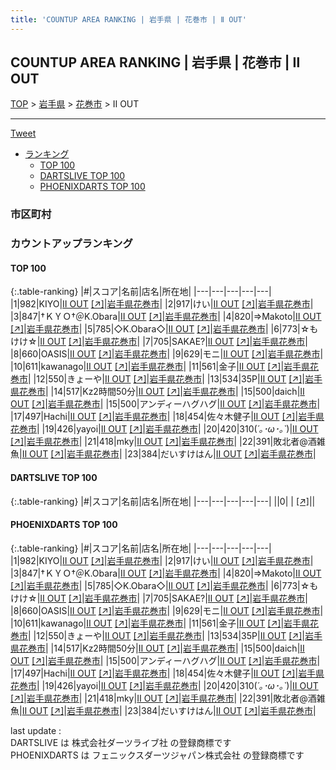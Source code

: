 ```yaml
---
title: 'COUNTUP AREA RANKING | 岩手県 | 花巻市 | Ⅱ OUT'
---
```

## COUNTUP AREA RANKING | 岩手県 | 花巻市 | Ⅱ OUT

[TOP](/darts/rank/) > [岩手県](/darts/rank/岩手県/) > [花巻市](/darts/rank/岩手県/花巻市/) > Ⅱ OUT

___

<a href="https://twitter.com/share?ref_src=twsrc%5Etfw" data-text="COUNTUP AREA RANKING | 岩手県花巻市Ⅱ OUT" class="twitter-share-button" data-hashtags="DARTSLIVE,PHOENIXDARTS,darts,ダーツ" data-show-count="false">Tweet</a>

* [ランキング](#カウントアップランキング)
    * [TOP 100](#top-100)
    * [DARTSLIVE TOP 100](#dartslive-top-100)
    * [PHOENIXDARTS TOP 100](#phoenixdarts-top-100)

### 市区町村

<ul>

</ul>

### カウントアップランキング

#### TOP 100



{:.table-ranking}
|#|スコア|名前|店名|所在地|
|---|---|---|---|---|
|1|982|<span class="rank-name-pd">KIYO</span>|<a href="/darts/rank/shops/10452.html">Ⅱ OUT</a> <a href="https://vs.phoenixdarts.com/jp/shop/shopDetailInfo/s_10452?s_seq=10452">[↗]</a>|<a href="/darts/rank/岩手県/花巻市">岩手県花巻市</a>|
|2|917|<span class="rank-name-pd">けい</span>|<a href="/darts/rank/shops/10452.html">Ⅱ OUT</a> <a href="https://vs.phoenixdarts.com/jp/shop/shopDetailInfo/s_10452?s_seq=10452">[↗]</a>|<a href="/darts/rank/岩手県/花巻市">岩手県花巻市</a>|
|3|847|<span class="rank-name-pd">†ＫＹＯ†＠K.Obara</span>|<a href="/darts/rank/shops/10452.html">Ⅱ OUT</a> <a href="https://vs.phoenixdarts.com/jp/shop/shopDetailInfo/s_10452?s_seq=10452">[↗]</a>|<a href="/darts/rank/岩手県/花巻市">岩手県花巻市</a>|
|4|820|<span class="rank-name-pd">⇒Makoto</span>|<a href="/darts/rank/shops/10452.html">Ⅱ OUT</a> <a href="https://vs.phoenixdarts.com/jp/shop/shopDetailInfo/s_10452?s_seq=10452">[↗]</a>|<a href="/darts/rank/岩手県/花巻市">岩手県花巻市</a>|
|5|785|<span class="rank-name-pd">◇K.Obara◇</span>|<a href="/darts/rank/shops/10452.html">Ⅱ OUT</a> <a href="https://vs.phoenixdarts.com/jp/shop/shopDetailInfo/s_10452?s_seq=10452">[↗]</a>|<a href="/darts/rank/岩手県/花巻市">岩手県花巻市</a>|
|6|773|<span class="rank-name-pd">☆もけけ☆</span>|<a href="/darts/rank/shops/10452.html">Ⅱ OUT</a> <a href="https://vs.phoenixdarts.com/jp/shop/shopDetailInfo/s_10452?s_seq=10452">[↗]</a>|<a href="/darts/rank/岩手県/花巻市">岩手県花巻市</a>|
|7|705|<span class="rank-name-pd">SAKAE?</span>|<a href="/darts/rank/shops/10452.html">Ⅱ OUT</a> <a href="https://vs.phoenixdarts.com/jp/shop/shopDetailInfo/s_10452?s_seq=10452">[↗]</a>|<a href="/darts/rank/岩手県/花巻市">岩手県花巻市</a>|
|8|660|<span class="rank-name-pd">OASIS</span>|<a href="/darts/rank/shops/10452.html">Ⅱ OUT</a> <a href="https://vs.phoenixdarts.com/jp/shop/shopDetailInfo/s_10452?s_seq=10452">[↗]</a>|<a href="/darts/rank/岩手県/花巻市">岩手県花巻市</a>|
|9|629|<span class="rank-name-pd">モニ</span>|<a href="/darts/rank/shops/10452.html">Ⅱ OUT</a> <a href="https://vs.phoenixdarts.com/jp/shop/shopDetailInfo/s_10452?s_seq=10452">[↗]</a>|<a href="/darts/rank/岩手県/花巻市">岩手県花巻市</a>|
|10|611|<span class="rank-name-pd">kawanago</span>|<a href="/darts/rank/shops/10452.html">Ⅱ OUT</a> <a href="https://vs.phoenixdarts.com/jp/shop/shopDetailInfo/s_10452?s_seq=10452">[↗]</a>|<a href="/darts/rank/岩手県/花巻市">岩手県花巻市</a>|
|11|561|<span class="rank-name-pd">金子</span>|<a href="/darts/rank/shops/10452.html">Ⅱ OUT</a> <a href="https://vs.phoenixdarts.com/jp/shop/shopDetailInfo/s_10452?s_seq=10452">[↗]</a>|<a href="/darts/rank/岩手県/花巻市">岩手県花巻市</a>|
|12|550|<span class="rank-name-pd">きょーや</span>|<a href="/darts/rank/shops/10452.html">Ⅱ OUT</a> <a href="https://vs.phoenixdarts.com/jp/shop/shopDetailInfo/s_10452?s_seq=10452">[↗]</a>|<a href="/darts/rank/岩手県/花巻市">岩手県花巻市</a>|
|13|534|<span class="rank-name-pd">35P</span>|<a href="/darts/rank/shops/10452.html">Ⅱ OUT</a> <a href="https://vs.phoenixdarts.com/jp/shop/shopDetailInfo/s_10452?s_seq=10452">[↗]</a>|<a href="/darts/rank/岩手県/花巻市">岩手県花巻市</a>|
|14|517|<span class="rank-name-pd">Kz2時間50分</span>|<a href="/darts/rank/shops/10452.html">Ⅱ OUT</a> <a href="https://vs.phoenixdarts.com/jp/shop/shopDetailInfo/s_10452?s_seq=10452">[↗]</a>|<a href="/darts/rank/岩手県/花巻市">岩手県花巻市</a>|
|15|500|<span class="rank-name-pd">daich</span>|<a href="/darts/rank/shops/10452.html">Ⅱ OUT</a> <a href="https://vs.phoenixdarts.com/jp/shop/shopDetailInfo/s_10452?s_seq=10452">[↗]</a>|<a href="/darts/rank/岩手県/花巻市">岩手県花巻市</a>|
|15|500|<span class="rank-name-pd">アンディーハグハグ</span>|<a href="/darts/rank/shops/10452.html">Ⅱ OUT</a> <a href="https://vs.phoenixdarts.com/jp/shop/shopDetailInfo/s_10452?s_seq=10452">[↗]</a>|<a href="/darts/rank/岩手県/花巻市">岩手県花巻市</a>|
|17|497|<span class="rank-name-pd">Hachi</span>|<a href="/darts/rank/shops/10452.html">Ⅱ OUT</a> <a href="https://vs.phoenixdarts.com/jp/shop/shopDetailInfo/s_10452?s_seq=10452">[↗]</a>|<a href="/darts/rank/岩手県/花巻市">岩手県花巻市</a>|
|18|454|<span class="rank-name-pd">佐々木健子</span>|<a href="/darts/rank/shops/10452.html">Ⅱ OUT</a> <a href="https://vs.phoenixdarts.com/jp/shop/shopDetailInfo/s_10452?s_seq=10452">[↗]</a>|<a href="/darts/rank/岩手県/花巻市">岩手県花巻市</a>|
|19|426|<span class="rank-name-pd">yayoi</span>|<a href="/darts/rank/shops/10452.html">Ⅱ OUT</a> <a href="https://vs.phoenixdarts.com/jp/shop/shopDetailInfo/s_10452?s_seq=10452">[↗]</a>|<a href="/darts/rank/岩手県/花巻市">岩手県花巻市</a>|
|20|420|<span class="rank-name-pd">310(*´｡･ω･｡`*)</span>|<a href="/darts/rank/shops/10452.html">Ⅱ OUT</a> <a href="https://vs.phoenixdarts.com/jp/shop/shopDetailInfo/s_10452?s_seq=10452">[↗]</a>|<a href="/darts/rank/岩手県/花巻市">岩手県花巻市</a>|
|21|418|<span class="rank-name-pd">mky</span>|<a href="/darts/rank/shops/10452.html">Ⅱ OUT</a> <a href="https://vs.phoenixdarts.com/jp/shop/shopDetailInfo/s_10452?s_seq=10452">[↗]</a>|<a href="/darts/rank/岩手県/花巻市">岩手県花巻市</a>|
|22|391|<span class="rank-name-pd">敗北者@酒雑魚</span>|<a href="/darts/rank/shops/10452.html">Ⅱ OUT</a> <a href="https://vs.phoenixdarts.com/jp/shop/shopDetailInfo/s_10452?s_seq=10452">[↗]</a>|<a href="/darts/rank/岩手県/花巻市">岩手県花巻市</a>|
|23|384|<span class="rank-name-pd">だいすけはん</span>|<a href="/darts/rank/shops/10452.html">Ⅱ OUT</a> <a href="https://vs.phoenixdarts.com/jp/shop/shopDetailInfo/s_10452?s_seq=10452">[↗]</a>|<a href="/darts/rank/岩手県/花巻市">岩手県花巻市</a>|


#### DARTSLIVE TOP 100



{:.table-ranking}
|#|スコア|名前|店名|所在地|
|---|---|---|---|---|
||0|<span class="rank-name-dl"> </span>|<a href="/darts/rank/shops/.html"></a> <a href="">[↗]</a>|<a href="/darts/rank//"></a>|


#### PHOENIXDARTS TOP 100



{:.table-ranking}
|#|スコア|名前|店名|所在地|
|---|---|---|---|---|
|1|982|<span class="rank-name-pd">KIYO</span>|<a href="/darts/rank/shops/10452.html">Ⅱ OUT</a> <a href="https://vs.phoenixdarts.com/jp/shop/shopDetailInfo/s_10452?s_seq=10452">[↗]</a>|<a href="/darts/rank/岩手県/花巻市">岩手県花巻市</a>|
|2|917|<span class="rank-name-pd">けい</span>|<a href="/darts/rank/shops/10452.html">Ⅱ OUT</a> <a href="https://vs.phoenixdarts.com/jp/shop/shopDetailInfo/s_10452?s_seq=10452">[↗]</a>|<a href="/darts/rank/岩手県/花巻市">岩手県花巻市</a>|
|3|847|<span class="rank-name-pd">†ＫＹＯ†＠K.Obara</span>|<a href="/darts/rank/shops/10452.html">Ⅱ OUT</a> <a href="https://vs.phoenixdarts.com/jp/shop/shopDetailInfo/s_10452?s_seq=10452">[↗]</a>|<a href="/darts/rank/岩手県/花巻市">岩手県花巻市</a>|
|4|820|<span class="rank-name-pd">⇒Makoto</span>|<a href="/darts/rank/shops/10452.html">Ⅱ OUT</a> <a href="https://vs.phoenixdarts.com/jp/shop/shopDetailInfo/s_10452?s_seq=10452">[↗]</a>|<a href="/darts/rank/岩手県/花巻市">岩手県花巻市</a>|
|5|785|<span class="rank-name-pd">◇K.Obara◇</span>|<a href="/darts/rank/shops/10452.html">Ⅱ OUT</a> <a href="https://vs.phoenixdarts.com/jp/shop/shopDetailInfo/s_10452?s_seq=10452">[↗]</a>|<a href="/darts/rank/岩手県/花巻市">岩手県花巻市</a>|
|6|773|<span class="rank-name-pd">☆もけけ☆</span>|<a href="/darts/rank/shops/10452.html">Ⅱ OUT</a> <a href="https://vs.phoenixdarts.com/jp/shop/shopDetailInfo/s_10452?s_seq=10452">[↗]</a>|<a href="/darts/rank/岩手県/花巻市">岩手県花巻市</a>|
|7|705|<span class="rank-name-pd">SAKAE?</span>|<a href="/darts/rank/shops/10452.html">Ⅱ OUT</a> <a href="https://vs.phoenixdarts.com/jp/shop/shopDetailInfo/s_10452?s_seq=10452">[↗]</a>|<a href="/darts/rank/岩手県/花巻市">岩手県花巻市</a>|
|8|660|<span class="rank-name-pd">OASIS</span>|<a href="/darts/rank/shops/10452.html">Ⅱ OUT</a> <a href="https://vs.phoenixdarts.com/jp/shop/shopDetailInfo/s_10452?s_seq=10452">[↗]</a>|<a href="/darts/rank/岩手県/花巻市">岩手県花巻市</a>|
|9|629|<span class="rank-name-pd">モニ</span>|<a href="/darts/rank/shops/10452.html">Ⅱ OUT</a> <a href="https://vs.phoenixdarts.com/jp/shop/shopDetailInfo/s_10452?s_seq=10452">[↗]</a>|<a href="/darts/rank/岩手県/花巻市">岩手県花巻市</a>|
|10|611|<span class="rank-name-pd">kawanago</span>|<a href="/darts/rank/shops/10452.html">Ⅱ OUT</a> <a href="https://vs.phoenixdarts.com/jp/shop/shopDetailInfo/s_10452?s_seq=10452">[↗]</a>|<a href="/darts/rank/岩手県/花巻市">岩手県花巻市</a>|
|11|561|<span class="rank-name-pd">金子</span>|<a href="/darts/rank/shops/10452.html">Ⅱ OUT</a> <a href="https://vs.phoenixdarts.com/jp/shop/shopDetailInfo/s_10452?s_seq=10452">[↗]</a>|<a href="/darts/rank/岩手県/花巻市">岩手県花巻市</a>|
|12|550|<span class="rank-name-pd">きょーや</span>|<a href="/darts/rank/shops/10452.html">Ⅱ OUT</a> <a href="https://vs.phoenixdarts.com/jp/shop/shopDetailInfo/s_10452?s_seq=10452">[↗]</a>|<a href="/darts/rank/岩手県/花巻市">岩手県花巻市</a>|
|13|534|<span class="rank-name-pd">35P</span>|<a href="/darts/rank/shops/10452.html">Ⅱ OUT</a> <a href="https://vs.phoenixdarts.com/jp/shop/shopDetailInfo/s_10452?s_seq=10452">[↗]</a>|<a href="/darts/rank/岩手県/花巻市">岩手県花巻市</a>|
|14|517|<span class="rank-name-pd">Kz2時間50分</span>|<a href="/darts/rank/shops/10452.html">Ⅱ OUT</a> <a href="https://vs.phoenixdarts.com/jp/shop/shopDetailInfo/s_10452?s_seq=10452">[↗]</a>|<a href="/darts/rank/岩手県/花巻市">岩手県花巻市</a>|
|15|500|<span class="rank-name-pd">daich</span>|<a href="/darts/rank/shops/10452.html">Ⅱ OUT</a> <a href="https://vs.phoenixdarts.com/jp/shop/shopDetailInfo/s_10452?s_seq=10452">[↗]</a>|<a href="/darts/rank/岩手県/花巻市">岩手県花巻市</a>|
|15|500|<span class="rank-name-pd">アンディーハグハグ</span>|<a href="/darts/rank/shops/10452.html">Ⅱ OUT</a> <a href="https://vs.phoenixdarts.com/jp/shop/shopDetailInfo/s_10452?s_seq=10452">[↗]</a>|<a href="/darts/rank/岩手県/花巻市">岩手県花巻市</a>|
|17|497|<span class="rank-name-pd">Hachi</span>|<a href="/darts/rank/shops/10452.html">Ⅱ OUT</a> <a href="https://vs.phoenixdarts.com/jp/shop/shopDetailInfo/s_10452?s_seq=10452">[↗]</a>|<a href="/darts/rank/岩手県/花巻市">岩手県花巻市</a>|
|18|454|<span class="rank-name-pd">佐々木健子</span>|<a href="/darts/rank/shops/10452.html">Ⅱ OUT</a> <a href="https://vs.phoenixdarts.com/jp/shop/shopDetailInfo/s_10452?s_seq=10452">[↗]</a>|<a href="/darts/rank/岩手県/花巻市">岩手県花巻市</a>|
|19|426|<span class="rank-name-pd">yayoi</span>|<a href="/darts/rank/shops/10452.html">Ⅱ OUT</a> <a href="https://vs.phoenixdarts.com/jp/shop/shopDetailInfo/s_10452?s_seq=10452">[↗]</a>|<a href="/darts/rank/岩手県/花巻市">岩手県花巻市</a>|
|20|420|<span class="rank-name-pd">310(*´｡･ω･｡`*)</span>|<a href="/darts/rank/shops/10452.html">Ⅱ OUT</a> <a href="https://vs.phoenixdarts.com/jp/shop/shopDetailInfo/s_10452?s_seq=10452">[↗]</a>|<a href="/darts/rank/岩手県/花巻市">岩手県花巻市</a>|
|21|418|<span class="rank-name-pd">mky</span>|<a href="/darts/rank/shops/10452.html">Ⅱ OUT</a> <a href="https://vs.phoenixdarts.com/jp/shop/shopDetailInfo/s_10452?s_seq=10452">[↗]</a>|<a href="/darts/rank/岩手県/花巻市">岩手県花巻市</a>|
|22|391|<span class="rank-name-pd">敗北者@酒雑魚</span>|<a href="/darts/rank/shops/10452.html">Ⅱ OUT</a> <a href="https://vs.phoenixdarts.com/jp/shop/shopDetailInfo/s_10452?s_seq=10452">[↗]</a>|<a href="/darts/rank/岩手県/花巻市">岩手県花巻市</a>|
|23|384|<span class="rank-name-pd">だいすけはん</span>|<a href="/darts/rank/shops/10452.html">Ⅱ OUT</a> <a href="https://vs.phoenixdarts.com/jp/shop/shopDetailInfo/s_10452?s_seq=10452">[↗]</a>|<a href="/darts/rank/岩手県/花巻市">岩手県花巻市</a>|


<div class="footer border-top border-gray-light mt-5 pt-3 text-right text-gray">
    last update : <span style="font-weight: italic" id="foot_last_modified"></span><br />
    DARTSLIVE は 株式会社ダーツライブ社 の登録商標です<br />
    PHOENIXDARTS は フェニックスダーツジャパン株式会社 の登録商標です<br />
</div>

<script src="https://cdnjs.cloudflare.com/ajax/libs/jquery.tablesorter/2.31.3/js/jquery.tablesorter.min.js" integrity="sha512-qzgd5cYSZcosqpzpn7zF2ZId8f/8CHmFKZ8j7mU4OUXTNRd5g+ZHBPsgKEwoqxCtdQvExE5LprwwPAgoicguNg==" crossorigin="anonymous" referrerpolicy="no-referrer"></script>
<link rel="stylesheet" href="https://cdnjs.cloudflare.com/ajax/libs/jquery.tablesorter/2.31.3/css/theme.default.min.css" integrity="sha512-wghhOJkjQX0Lh3NSWvNKeZ0ZpNn+SPVXX1Qyc9OCaogADktxrBiBdKGDoqVUOyhStvMBmJQ8ZdMHiR3wuEq8+w==" crossorigin="anonymous" referrerpolicy="no-referrer" />
<script>
$(function() {
    $(".table-ranking").tablesorter({sortList:[[0, 0]]});
    $("#foot_last_modified").text(formatDate(new Date(document.lastModified), 'yyyy-MM-dd HH:mm:ss'));
});
</script>

<script async src="https://platform.twitter.com/widgets.js" charset="utf-8"></script>